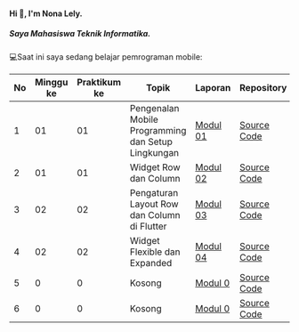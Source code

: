 #### Hi 👋, I'm Nona Lely. 
##### Saya Mahasiswa Teknik Informatika.

💻Saat ini saya sedang belajar pemrograman mobile:

| No  | Minggu ke  | Praktikum ke  | Topik  | Laporan | Repository |
| ------------ | ------------ | ------------ | ------------ | ------------ | ------------ | 
|  1 | 01  | 01  | Pengenalan Mobile Programming dan Setup Lingkungan  | [Modul 01]() | [Source Code]() |
|  2 | 01  | 01  | Widget Row dan Column | [Modul 02]()| [Source Code]() |
|  3 | 02  | 02  | Pengaturan Layout Row dan Column di Flutter  | [Modul 03]()| [Source Code]() |
|  4 | 02  | 02  | Widget Flexible dan Expanded  | [Modul 04]()| [Source Code]() |
|  5 | 0  | 0  | Kosong | [Modul 0]()| [Source Code]() |
|  6 | 0  | 0  | Kosong | [Modul 0]()| [Source Code]() |
